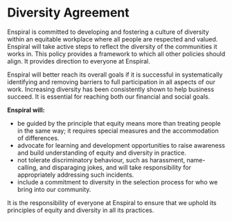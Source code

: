 # Diversity Agreement

Enspiral is committed to developing and fostering a culture of diversity within an equitable workplace where all people are respected and valued. Enspiral will take active steps to reflect the diversity of the communities it works in. This policy provides a framework to which all other policies should align. It provides direction to everyone at Enspiral.

Enspiral will better reach its overall goals if it is successful in systematically identifying and removing barriers to full participation in all aspects of our work. Increasing diversity has been consistently shown to help business succeed. It is essential for reaching both our financial and social goals.

**Enspiral will:**
* be guided by the principle that equity means more than treating people in the same way; it requires special measures and the accommodation of differences.
* advocate for learning and development opportunities to raise awareness and build understanding of equity and diversity in practice.
* not tolerate discriminatory behaviour, such as harassment, name-calling, and disparaging jokes, and will take responsibility for appropriately addressing such incidents.
* include a commitment to diversity in the selection process for who we bring into our community.

It is the responsibility of everyone at Enspiral to ensure that we uphold its principles of equity and diversity in all its practices.